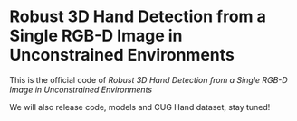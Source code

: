 # Robust 3D Hand Detection from a Single RGB-D Image in Unconstrained Environments
This is the official code of *Robust 3D Hand Detection from a Single RGB-D Image in Unconstrained Environments* 

We will also release code, models and CUG Hand dataset, stay tuned!
